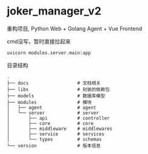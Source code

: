 # joker_manager_v2

重构项目, Python Web + Golang Agent + Vue Frontend

cmd没写，暂时直接拉起来
```python
uvicorn modules.server.main:app
```

目录结构

```shell
.
├── docs                  # 文档相关
├── libs                  # 封装的依赖包
├── models                # 数据库模型
├── modules               # 模块
│   ├── agent             # agent
│   └── server            # server
│       ├── api           # controller
│       ├── core          # core
│       ├── middleware    # middlewares
│       ├── service       # services
│       └── types         # schemas
└── version               # 版本信息

```